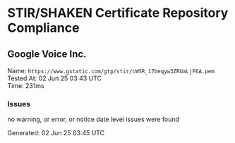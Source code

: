 # STIR/SHAKEN Certificate Repository Compliance

## Google Voice Inc.

Name: `https://www.gstatic.com/gtp/stir/cWSR_17beqyw3ZRUaLjF6A.pem`\
Tested At: 02 Jun 25 03:43 UTC\
Time: 231ms

### Issues

no warning, or error, or notice date level issues were found

Generated: 02 Jun 25 03:45 UTC
